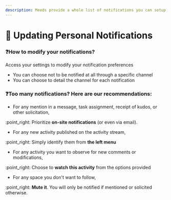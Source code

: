 ```yaml
---
description: Meeds provide a whole list of notifications you can setup at your convenience
---
```


# 🔔 Updating Personal Notifications

### :question:How to modify your notifications?

Access your settings to modify your notification preferences

* You can choose not to be notified at all through a specific channel
* You can choose to detail the channel for each notification

### :question:Too many notifications? Here are our recommendations:

* For any mention in a message, task assignment, receipt of kudos, or other solicitation,

:point\_right: Prioritize **on-site notifications** (or even via email).

* For any new activity published on the activity stream,

:point\_right: Simply identify them from **the left menu**

* For any activity you want to observe for new comments or modifications,

:point\_right: Choose to **watch this activity** from the options provided

* For any space you don't want to follow,

:point\_right: **Mute it**. You will only be notified if mentioned or solicited otherwise.
